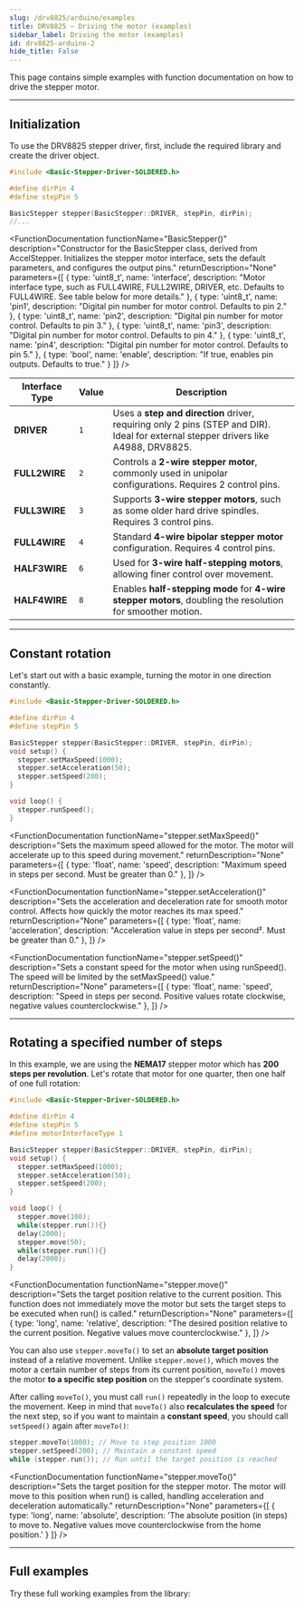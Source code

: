 ```yaml
---
slug: /drv8825/arduino/examples 
title: DRV8825 – Driving the motor (examples)
sidebar_label: Driving the motor (examples)
id: drv8825-arduino-2 
hide_title: False
---
```


This page contains simple examples with function documentation on how to drive the stepper motor.

---

## Initialization
To use the DRV8825 stepper driver, first, include the required library and create the driver object.
```cpp
#include <Basic-Stepper-Driver-SOLDERED.h>

#define dirPin 4
#define stepPin 5

BasicStepper stepper(BasicStepper::DRIVER, stepPin, dirPin);
//...
```
<FunctionDocumentation
  functionName="BasicStepper()"
  description="Constructor for the BasicStepper class, derived from AccelStepper. Initializes the stepper motor interface, sets the default parameters, and configures the output pins."
  returnDescription="None"
  parameters={[ 
    { type: 'uint8_t', name: 'interface', description: "Motor interface type, such as FULL4WIRE, FULL2WIRE, DRIVER, etc. Defaults to FULL4WIRE. See table below for more details." },
    { type: 'uint8_t', name: 'pin1', description: "Digital pin number for motor control. Defaults to pin 2." },
    { type: 'uint8_t', name: 'pin2', description: "Digital pin number for motor control. Defaults to pin 3." },
    { type: 'uint8_t', name: 'pin3', description: "Digital pin number for motor control. Defaults to pin 4." },
    { type: 'uint8_t', name: 'pin4', description: "Digital pin number for motor control. Defaults to pin 5." },
    { type: 'bool', name: 'enable', description: "If true, enables pin outputs. Defaults to true." }
  ]}
/>

| Interface Type             | Value | Description |
|---------------------------|-------|-------------|
| **DRIVER**                | `1`   | Uses a **step and direction** driver, requiring only 2 pins (STEP and DIR). Ideal for external stepper drivers like A4988, DRV8825. |
| **FULL2WIRE**             | `2`   | Controls a **2-wire stepper motor**, commonly used in unipolar configurations. Requires 2 control pins. |
| **FULL3WIRE**             | `3`   | Supports **3-wire stepper motors**, such as some older hard drive spindles. Requires 3 control pins. |
| **FULL4WIRE**             | `4`   | Standard **4-wire bipolar stepper motor** configuration. Requires 4 control pins. |
| **HALF3WIRE**             | `6`   | Used for **3-wire half-stepping motors**, allowing finer control over movement. |
| **HALF4WIRE**             | `8`   | Enables **half-stepping mode** for **4-wire stepper motors**, doubling the resolution for smoother motion. |

---

## Constant rotation
Let's start out with a basic example, turning the motor in one direction constantly.

```cpp
#include <Basic-Stepper-Driver-SOLDERED.h>

#define dirPin 4
#define stepPin 5

BasicStepper stepper(BasicStepper::DRIVER, stepPin, dirPin);
void setup() {
  stepper.setMaxSpeed(1000);
  stepper.setAcceleration(50);
  stepper.setSpeed(200);
}

void loop() {
  stepper.runSpeed();
}
```
<FunctionDocumentation
  functionName="stepper.setMaxSpeed()"
  description="Sets the maximum speed allowed for the motor. The motor will accelerate up to this speed during movement."
  returnDescription="None"
  parameters={[ 
    { type: 'float', name: 'speed', description: "Maximum speed in steps per second. Must be greater than 0." },
  ]}
/>

<FunctionDocumentation
  functionName="stepper.setAcceleration()"
  description="Sets the acceleration and deceleration rate for smooth motor control. Affects how quickly the motor reaches its max speed."
  returnDescription="None"
  parameters={[ 
    { type: 'float', name: 'acceleration', description: "Acceleration value in steps per second². Must be greater than 0." },
  ]}
/>

<FunctionDocumentation
  functionName="stepper.setSpeed()"
  description="Sets a constant speed for the motor when using runSpeed(). The speed will be limited by the setMaxSpeed() value."
  returnDescription="None"
  parameters={[ 
    { type: 'float', name: 'speed', description: "Speed in steps per second. Positive values rotate clockwise, negative values counterclockwise." },
  ]}
/>

<FunctionDocumentation
  functionName="stepper.runSpeed()"
  description="Moves the stepper motor at a constant speed based on the last setSpeed() value. This function must be called repeatedly in the loop for continuous motion."
  returnDescription="Returns true if the motor was stepped."
  parameters={[]}
/>

---

## Rotating a specified number of steps

In this example, we are using the **NEMA17** stepper motor which has **200 steps per revolution**. Let's rotate that motor for one quarter, then one half of one full rotation:

```cpp
#include <Basic-Stepper-Driver-SOLDERED.h>

#define dirPin 4
#define stepPin 5
#define motorInterfaceType 1

BasicStepper stepper(BasicStepper::DRIVER, stepPin, dirPin);
void setup() {
  stepper.setMaxSpeed(1000);
  stepper.setAcceleration(50);
  stepper.setSpeed(200);
}

void loop() {
  stepper.move(100);
  while(stepper.run()){}
  delay(2000);
  stepper.move(50);
  while(stepper.run()){}
  delay(2000);
}
```
<FunctionDocumentation
  functionName="stepper.move()"
  description="Sets the target position relative to the current position. This function does not immediately move the motor but sets the target steps to be executed when run() is called."
  returnDescription="None"
  parameters={[ 
    { type: 'long', name: 'relative', description: "The desired position relative to the current position. Negative values move counterclockwise." },
  ]}
/>

<FunctionDocumentation
  functionName="stepper.run()"
  description="Moves the motor towards the set target position while handling acceleration and deceleration automatically. Must be called repeatedly in the main loop for continuous operation."
  returnDescription="Returns true if the motor is still moving towards the target position."
  parameters={[]}
/>

You can also use `stepper.moveTo()` to set an **absolute target position** instead of a relative movement. Unlike `stepper.move()`, which moves the motor a certain number of steps from its current position, `moveTo()` moves the motor **to a specific step position** on the stepper's coordinate system. 

After calling `moveTo()`, you must call `run()` repeatedly in the loop to execute the movement. Keep in mind that `moveTo()` also **recalculates the speed** for the next step, so if you want to maintain a **constant speed**, you should call `setSpeed()` again after `moveTo()`:

```cpp
stepper.moveTo(1000); // Move to step position 1000
stepper.setSpeed(200); // Maintain a constant speed
while (stepper.run()); // Run until the target position is reached
```
<FunctionDocumentation
  functionName="stepper.moveTo()"
  description="Sets the target position for the stepper motor. The motor will move to this position when run() is called, handling acceleration and deceleration automatically."
  returnDescription="None"
  parameters={[ 
    { type: 'long', name: 'absolute', description: 'The absolute position (in steps) to move to. Negative values move counterclockwise from the home position.' }
  ]}
/>


---

## Full examples

Try these full working examples from the library:

<QuickLink 
  title="ConstantSpeed.ino" 
  description="Run the motor at constant speed"
  url="https://github.com/SolderedElectronics/Soldered-Basic-Stepper-Driver-Arduino-Library/blob/main/examples/ConstantSpeed/ConstantSpeed.ino" 
/>

<QuickLink 
  title="Blocking.ino" 
  description="Place the motor in certain positions"
  url="https://github.com/SolderedElectronics/Soldered-Basic-Stepper-Driver-Arduino-Library/blob/main/examples/Blocking/Blocking.ino" 
/>